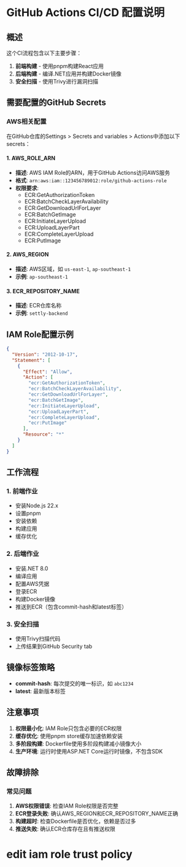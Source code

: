 # GitHub Actions CI/CD 配置说明

## 概述

这个CI流程包含以下主要步骤：
1. **前端构建** - 使用pnpm构建React应用
2. **后端构建** - 编译.NET应用并构建Docker镜像
3. **安全扫描** - 使用Trivy进行漏洞扫描

## 需要配置的GitHub Secrets

### AWS相关配置

在GitHub仓库的Settings > Secrets and variables > Actions中添加以下secrets：

#### 1. AWS_ROLE_ARN
- **描述**: AWS IAM Role的ARN，用于GitHub Actions访问AWS服务
- **格式**: `arn:aws:iam::123456789012:role/github-actions-role`
- **权限要求**: 
  - ECR:GetAuthorizationToken
  - ECR:BatchCheckLayerAvailability
  - ECR:GetDownloadUrlForLayer
  - ECR:BatchGetImage
  - ECR:InitiateLayerUpload
  - ECR:UploadLayerPart
  - ECR:CompleteLayerUpload
  - ECR:PutImage

#### 2. AWS_REGION
- **描述**: AWS区域，如 `us-east-1`, `ap-southeast-1`
- **示例**: `ap-southeast-1`

#### 3. ECR_REPOSITORY_NAME
- **描述**: ECR仓库名称
- **示例**: `settly-backend`

## IAM Role配置示例

```json
{
  "Version": "2012-10-17",
  "Statement": [
    {
      "Effect": "Allow",
      "Action": [
        "ecr:GetAuthorizationToken",
        "ecr:BatchCheckLayerAvailability",
        "ecr:GetDownloadUrlForLayer",
        "ecr:BatchGetImage",
        "ecr:InitiateLayerUpload",
        "ecr:UploadLayerPart",
        "ecr:CompleteLayerUpload",
        "ecr:PutImage"
      ],
      "Resource": "*"
    }
  ]
}
```

## 工作流程

### 1. 前端作业
- 安装Node.js 22.x
- 设置pnpm
- 安装依赖
- 构建应用
- 缓存优化

### 2. 后端作业
- 安装.NET 8.0
- 编译应用
- 配置AWS凭据
- 登录ECR
- 构建Docker镜像
- 推送到ECR（包含commit-hash和latest标签）

### 3. 安全扫描
- 使用Trivy扫描代码
- 上传结果到GitHub Security tab

## 镜像标签策略

- **commit-hash**: 每次提交的唯一标识，如 `abc1234`
- **latest**: 最新版本标签

## 注意事项

1. **权限最小化**: IAM Role只包含必要的ECR权限
2. **缓存优化**: 使用pnpm store缓存加速依赖安装
3. **多阶段构建**: Dockerfile使用多阶段构建减小镜像大小
4. **生产环境**: 运行时使用ASP.NET Core运行时镜像，不包含SDK

## 故障排除

### 常见问题

1. **AWS权限错误**: 检查IAM Role权限是否完整
2. **ECR登录失败**: 确认AWS_REGION和ECR_REPOSITORY_NAME正确
3. **构建超时**: 检查Dockerfile是否优化，依赖是否过多
4. **推送失败**: 确认ECR仓库存在且有推送权限 

# edit iam role trust policy